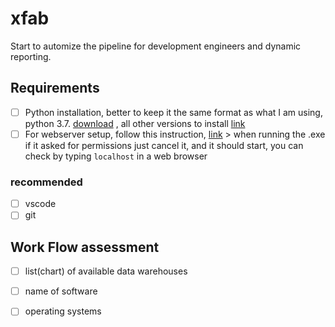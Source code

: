 # xfab
Start to automize the pipeline for development engineers and dynamic reporting. 


## Requirements
- [ ] Python installation, better to keep it the same format as what I am using, python 3.7. [download](https://www.python.org/downloads/release/python-3715/) , all other versions to install [link](https://www.python.org/downloads/)
- [ ] For webserver setup, follow this instruction, [link](https://redmine.lighttpd.net/boards/2/topics/6066) > when running the .exe if it asked for permissions just cancel it, and it should start, you can check by typing `localhost` in a web browser

### recommended
- [ ] vscode
- [ ] git 

## Work Flow assessment
- [ ] list(chart) of available data warehouses
- [ ] name of software
- [ ] operating systems
  